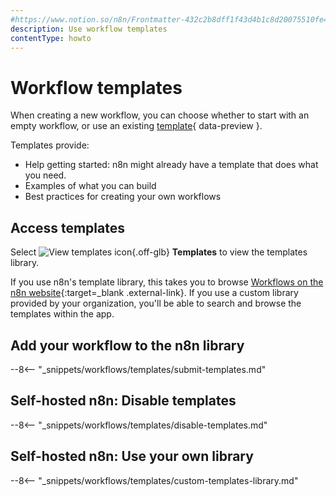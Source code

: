 ```yaml
---
#https://www.notion.so/n8n/Frontmatter-432c2b8dff1f43d4b1c8d20075510fe4
description: Use workflow templates
contentType: howto
---
```


# Workflow templates

When creating a new workflow, you can choose whether to start with an empty workflow, or use an existing [template](/glossary.md#template-n8n){ data-preview }.

Templates provide:

* Help getting started: n8n might already have a template that does what you need.
* Examples of what you can build
* Best practices for creating your own workflows

## Access templates

Select <span class="inline-image">![View templates icon](/_images/common-icons/templates.png){.off-glb}</span> **Templates** to view the templates library.

If you use n8n's template library, this takes you to browse [Workflows on the n8n website](https://n8n.io/workflows/){:target=_blank .external-link}. If you use a custom library provided by your organization, you'll be able to search and browse the templates within the app.


## Add your workflow to the n8n library

--8<-- "_snippets/workflows/templates/submit-templates.md"

## Self-hosted n8n: Disable templates

--8<-- "_snippets/workflows/templates/disable-templates.md"

## Self-hosted n8n: Use your own library

--8<-- "_snippets/workflows/templates/custom-templates-library.md"
